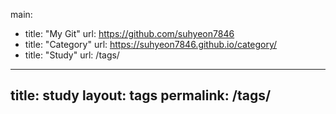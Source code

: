 main:
  - title: "My Git"
    url: https://github.com/suhyeon7846
  - title: "Category"
    url: https://suhyeon7846.github.io/category/
  - title: "Study"
    url: /tags/
---
title: study
layout: tags
permalink: /tags/
---
